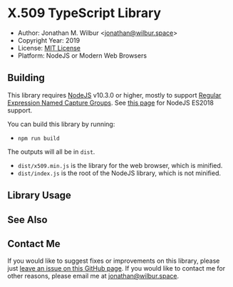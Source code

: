 # X.509 TypeScript Library

* Author: Jonathan M. Wilbur <[jonathan@wilbur.space](mailto:jonathan@wilbur.space)>
* Copyright Year: 2019
* License: [MIT License](https://mit-license.org/)
* Platform: NodeJS or Modern Web Browsers

## Building

This library requires [NodeJS](https://nodejs.org/en/) v10.3.0 or higher, mostly to support
[Regular Expression Named Capture Groups](https://github.com/tc39/proposal-regexp-named-groups).
See [this page](https://node.green/) for NodeJS ES2018 support.

You can build this library by running:

* `npm run build`

The outputs will all be in `dist`.

* `dist/x509.min.js` is the library for the web browser, which is minified.
* `dist/index.js` is the root of the NodeJS library, which is not minified.

## Library Usage

## See Also

## Contact Me

If you would like to suggest fixes or improvements on this library, please just
[leave an issue on this GitHub page](https://github.com/JonathanWilbur/asn1-ts/issues).
If you would like to contact me for other reasons, please email me at
[jonathan@wilbur.space](mailto:jonathan@wilbur.space).
